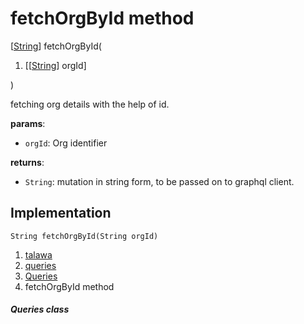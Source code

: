
<div>

# fetchOrgById method

</div>


[[String](https://api.flutter.dev/flutter/dart-core/String-class.html)]
fetchOrgById(

1.  [[[String](https://api.flutter.dev/flutter/dart-core/String-class.md)]
    orgId]

)



fetching org details with the help of id.

**params**:

-   `orgId`: Org identifier

**returns**:

-   `String`: mutation in string form, to be passed on to graphql
    client.



## Implementation

``` language-dart
String fetchOrgById(String orgId) 
```







1.  [talawa](../../index.md)
2.  [queries](../../utils_queries/)
3.  [Queries](../../utils_queries/Queries-class.md)
4.  fetchOrgById method

##### Queries class







